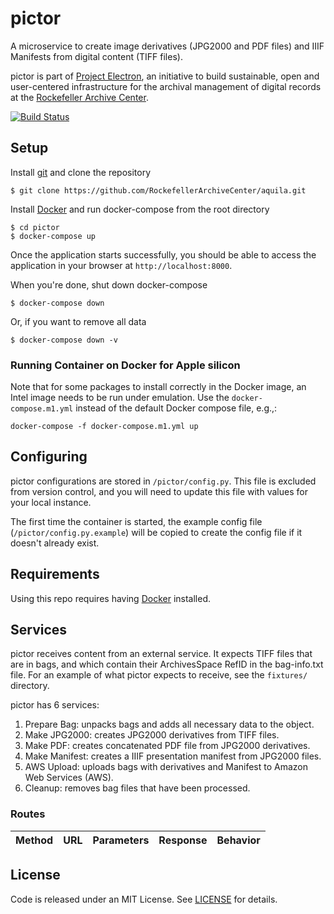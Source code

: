 # pictor

A microservice to create image derivatives (JPG2000 and PDF files) and IIIF Manifests from digital content (TIFF files).

pictor is part of [Project Electron](https://github.com/RockefellerArchiveCenter/project_electron), an initiative to build sustainable, open and user-centered infrastructure for the archival management of digital records at the [Rockefeller Archive Center](http://rockarch.org/).

[![Build Status](https://travis-ci.org/RockefellerArchiveCenter/pictor.svg?branch=base)](https://travis-ci.org/RockefellerArchiveCenter/pictor)

## Setup

Install [git](https://git-scm.com/) and clone the repository

    $ git clone https://github.com/RockefellerArchiveCenter/aquila.git

Install [Docker](https://store.docker.com/search?type=edition&offering=community) and run docker-compose from the root directory

    $ cd pictor
    $ docker-compose up

Once the application starts successfully, you should be able to access the application in your browser at `http://localhost:8000`.

When you're done, shut down docker-compose

    $ docker-compose down

Or, if you want to remove all data

    $ docker-compose down -v

### Running Container on Docker for Apple silicon

Note that for some packages to install correctly in the Docker image, an Intel image needs to be run under emulation. Use the `docker-compose.m1.yml` instead of the default Docker compose file, e.g.,:

```
docker-compose -f docker-compose.m1.yml up
```

## Configuring
pictor configurations are stored in `/pictor/config.py`. This file is excluded from version control, and you will need to update this file with values for your local instance.

The first time the container is started, the example config file (`/pictor/config.py.example`) will be copied to create the config file if it doesn't already exist.
## Requirements

Using this repo requires having [Docker](https://store.docker.com/search?type=edition&offering=community) installed.

## Services
pictor receives content from an external service. It expects TIFF files that are in bags, and which
contain their ArchivesSpace RefID in the bag-info.txt file. For an example of what pictor expects to receive, see the `fixtures/` directory.

pictor has 6 services:
1. Prepare Bag: unpacks bags and adds all necessary data to the object.
2. Make JPG2000: creates JPG2000 derivatives from TIFF files.
3. Make PDF: creates concatenated PDF file from JPG2000 derivatives.
4. Make Manifest: creates a IIIF presentation manifest from JPG2000 files.
5. AWS Upload: uploads bags with derivatives and Manifest to Amazon Web Services (AWS).
6. Cleanup: removes bag files that have been processed.

### Routes

| Method | URL | Parameters | Response  | Behavior  |
|--------|-----|---|---|---|

## License

Code is released under an MIT License. See [LICENSE](LICENSE) for details.
